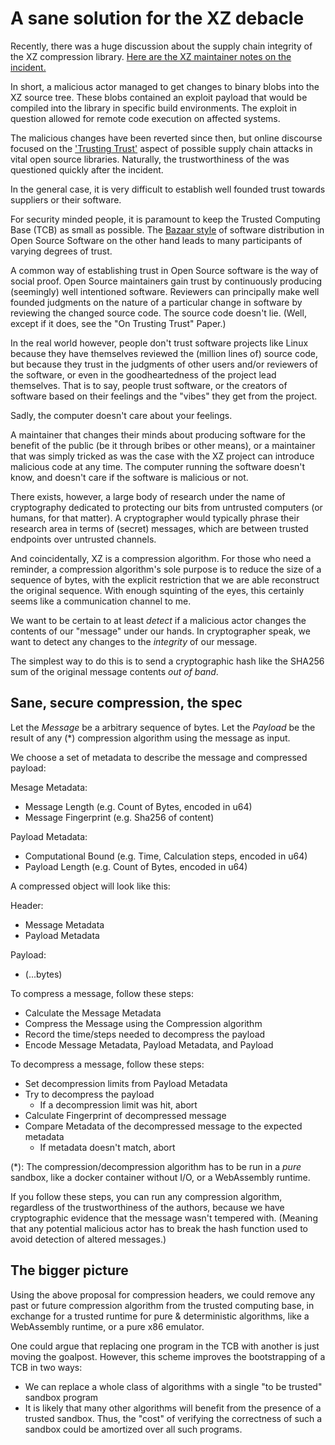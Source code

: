 # A sane solution for the XZ debacle

Recently, there was a huge discussion about the supply chain integrity of the XZ compression library.
[Here are the XZ maintainer notes on the incident.](https://tukaani.org/xz-backdoor/)

In short, a malicious actor managed to get changes to binary blobs into the XZ source tree.
These blobs contained an exploit payload that would be compiled into the library in specific build environments.
The exploit in question allowed for remote code execution on affected systems.

The malicious changes have been reverted since then, but online discourse focused on the ['Trusting Trust'](https://www.cs.cmu.edu/~rdriley/487/papers/Thompson_1984_ReflectionsonTrustingTrust.pdf) aspect of possible supply chain attacks in vital open source libraries.
Naturally, the trustworthiness of the was questioned quickly after the incident.

In the general case, it is very difficult to establish well founded trust towards suppliers or their software.

For security minded people, it is paramount to keep the Trusted Computing Base (TCB) as small as possible.
The [Bazaar style](http://www.catb.org/~esr/writings/cathedral-bazaar/cathedral-bazaar/index.html#catbmain) of software distribution in Open Source Software on the other hand leads to many participants of varying degrees of trust. 

A common way of establishing trust in Open Source software is the way of social proof.
Open Source maintainers gain trust by continuously producing (seemingly) well intentioned software. 
Reviewers can principally make well founded judgments on the nature of a particular change in software by reviewing the changed source code.
The source code doesn't lie. (Well, except if it does, see the "On Trusting Trust" Paper.)

In the real world however, people don't trust software projects like Linux because they have themselves reviewed the (million lines of) source code,
but because they trust in the judgments of other users and/or reviewers of the software, or even in the goodheartedness of the project lead themselves.
That is to say, people trust software, or the creators of software based on their feelings and the "vibes" they get from the project.

Sadly, the computer doesn't care about your feelings.

A maintainer that changes their minds about producing software for the benefit of the public (be it through bribes or other means),
or a maintainer that was simply tricked as was the case with the XZ project can introduce malicious code at any time.
The computer running the software doesn't know, and doesn't care if the software is malicious or not.


There exists, however, a large body of research under the name of cryptography dedicated to protecting our bits from untrusted computers (or humans, for that matter).
A cryptographer would typically phrase their research area in terms of (secret) messages, which are between trusted endpoints over untrusted channels.

And coincidentally, XZ is a compression algorithm.
For those who need a reminder, a compression algorithm's sole purpose is to reduce the size of a sequence of bytes, with the explicit restriction that we are able reconstruct the original sequence. 
With enough squinting of the eyes, this certainly seems like a communication channel to me.

We want to be certain to at least *detect* if a malicious actor changes the contents of our "message" under our hands.
In cryptographer speak, we want to detect any changes to the *integrity* of our message.

The simplest way to do this is to send a cryptographic hash like the SHA256 sum of the original message contents *out of band*. 

## Sane, secure compression, the spec

Let the *Message* be a arbitrary sequence of bytes.
Let the *Payload* be the result of any (\*) compression algorithm using the message as input. 

We choose a set of metadata to describe the message and compressed payload:

Mesage Metadata:
- Message Length (e.g. Count of Bytes, encoded in u64)
- Message Fingerprint (e.g. Sha256 of content)

Payload Metadata:
- Computational Bound (e.g. Time, Calculation steps, encoded in u64)
- Payload Length (e.g. Count of Bytes, encoded in u64)

A compressed object will look like this:

Header:
- Message Metadata
- Payload Metadata

Payload:
- (...bytes)


To compress a message, follow these steps:
- Calculate the Message Metadata
- Compress the Message using the Compression algorithm
- Record the time/steps needed to decompress the payload
- Encode Message Metadata, Payload Metadata, and Payload

To decompress a message, follow these steps:
- Set decompression limits from Payload Metadata
- Try to decompress the payload
  - If a decompression limit was hit, abort
- Calculate Fingerprint of decompressed message
- Compare Metadata of the decompressed message to the expected metadata
  - If metadata doesn't match, abort


(\*): The compression/decompression algorithm has to be run in a *pure* sandbox, like a docker container without I/O,
or a WebAssembly runtime.

If you follow these steps, you can run any compression algorithm, regardless of the trustworthiness of the authors,
because we have cryptographic evidence that the message wasn't tempered with.
(Meaning that any potential malicious actor has to break the hash function used to avoid detection of altered messages.)


## The bigger picture

Using the above proposal for compression headers, we could remove any past or future compression algorithm
from the trusted computing base, in exchange for a trusted runtime for pure & deterministic algorithms, like a WebAssembly runtime,
or a pure x86 emulator.

One could argue that replacing one program in the TCB with another is just moving the goalpost.
However, this scheme improves the bootstrapping of a TCB in two ways:
- We can replace a whole class of algorithms with a single "to be trusted" sandbox program
- It is likely that many other algorithms will benefit from the presence of a trusted sandbox.
  Thus, the "cost" of verifying the correctness of such a sandbox could be amortized over all such programs.


